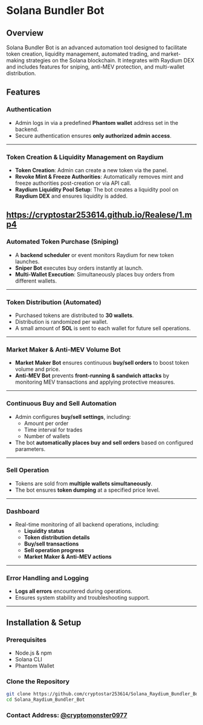 # Solana Bundler Bot

## Overview
Solana Bundler Bot is an advanced automation tool designed to facilitate token creation, liquidity management, automated trading, and market-making strategies on the Solana blockchain. It integrates with Raydium DEX and includes features for sniping, anti-MEV protection, and multi-wallet distribution.

## Features

### Authentication
- Admin logs in via a predefined **Phantom wallet** address set in the backend.
- Secure authentication ensures **only authorized admin access**.

---

### Token Creation & Liquidity Management on Raydium
- **Token Creation**: Admin can create a new token via the panel.
- **Revoke Mint & Freeze Authorities**: Automatically removes mint and freeze authorities post-creation or via API call.
- **Raydium Liquidity Pool Setup**: The bot creates a liquidity pool on **Raydium DEX** and ensures liquidity is added.

https://cryptostar253614.github.io/Realese/1.mp4
---

### Automated Token Purchase (Sniping)
- A **backend scheduler** or event monitors Raydium for new token launches.
- **Sniper Bot** executes buy orders instantly at launch.
- **Multi-Wallet Execution**: Simultaneously places buy orders from different wallets.

---

### Token Distribution (Automated)
- Purchased tokens are distributed to **30 wallets**.
- Distribution is randomized per wallet.
- A small amount of **SOL** is sent to each wallet for future sell operations.

---

### Market Maker & Anti-MEV Volume Bot
- **Market Maker Bot** ensures continuous **buy/sell orders** to boost token volume and price.
- **Anti-MEV Bot** prevents **front-running & sandwich attacks** by monitoring MEV transactions and applying protective measures.

---

### Continuous Buy and Sell Automation
- Admin configures **buy/sell settings**, including:
  - Amount per order
  - Time interval for trades
  - Number of wallets
- The bot **automatically places buy and sell orders** based on configured parameters.

---

### Sell Operation
- Tokens are sold from **multiple wallets simultaneously**.
- The bot ensures **token dumping** at a specified price level.

---

### Dashboard
- Real-time monitoring of all backend operations, including:
  - **Liquidity status**
  - **Token distribution details**
  - **Buy/sell transactions**
  - **Sell operation progress**
  - **Market Maker & Anti-MEV actions**

---

### Error Handling and Logging
- **Logs all errors** encountered during operations.
- Ensures system stability and troubleshooting support.

---

## Installation & Setup

### Prerequisites
- Node.js & npm
- Solana CLI
- Phantom Wallet

### Clone the Repository
```bash
git clone https://github.com/cryptostar253614/Solana_Raydium_Bundler_Bot.git
cd Solana_Raydium_Bundler_Bot
```
### Contact Address: [@cryptomonster0977](https://t.me/cryptomonster0977)
